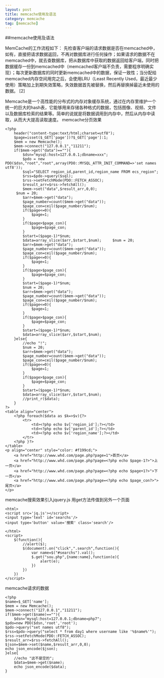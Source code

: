 ```yaml
---
layout: post
title: memcache使用及语法
category: memcache
tag: [memcache]
---
```


##memcache使用及语法

MemCache的工作流程如下：
先检查客户端的请求数据是否在memcached中，如有，直接把请求数据返回，不再对数据库进行任何操作；如果请求的数据不在memcached中，就去查数据库，把从数据库中获取的数据返回给客户端，同时把数据缓存一份到memcached中（memcached客户端不负责，需要程序明确实现）；每次更新数据库的同时更新memcached中的数据，保证一致性；当分配给memcached内存空间用完之后，会使用LRU（Least Recently Used，最近最少使用）策略加上到期失效策略，失效数据首先被替换，然后再替换掉最近未使用的数据。
[2]


Memcache是一个高性能的分布式的内存对象缓存系统，通过在内存里维护一个统一的巨大的hash表，它能够用来存储各种格式的数据，包括图像、视频、文件以及数据库检索的结果等。简单的说就是将数据调用到内存中，然后从内存中读取，从而大大提高读取速度。
memcache分页效果

    <?php
        header("content-type:text/html;charset=utf8");
        $page=isset($_GET['page'])?$_GET['page']:1;
        $mem = new Memcache();
        $mem->connect("127.0.0.1","11211");
        if($mem->get("data")==""){
            $dsn="mysql:host=127.0.0.1;dbname=xxx";
            $pdo = new PDO($dsn,"root","root",array(PDO::MYSQL_ATTR_INIT_COMMAND=>'set names utf8'));
            $sql="SELECT region_id,parent_id,region_name FROM ecs_region";
            $rss=$pdo->query($sql);
            $rss->setFetchMode(PDO::FETCH_ASSOC);
            $result_arr=$rss->fetchAll();
            $mem->set("data",$result_arr,0,0);
         $num = 20;
            $arr=$mem->get("data");
            $page_number=count($mem->get("data"));
            $page_con=ceil($page_number/$num);
            if($page<=0){
                $page=1;
            }
            if($page>$page_con){
                $page=$page_con;
            }
            $start=($page-1)*$num;
            $data=array_slice($arr,$start,$num);     $num = 20;
            $arr=$mem->get("data");
            $page_number=count($mem->get("data"));
            $page_con=ceil($page_number/$num);
            if($page<=0){
                $page=1;
            }
            if($page>$page_con){
                $page=$page_con;
            }
            $start=($page-1)*$num;
            $num = 20;
            $arr=$mem->get("data");
            $page_number=count($mem->get("data"));
            $page_con=ceil($page_number/$num);
            if($page<=0){
                $page=1;
            }
            if($page>$page_con){
                $page=$page_con;
            }
            $start=($page-1)*$num;
            $data=array_slice($arr,$start,$num);
        }else{
            //echo "!";
            $num = 20;
            $arr=$mem->get("data");
            $page_number=count($mem->get("data"));
            $page_con=ceil($page_number/$num);
            if($page<=0){
                $page=1;
            }
            if($page>$page_con){
                $page=$page_con;
            }
            $start=($page-1)*$num;
            $data=array_slice($arr,$start,$num);
            //print_r($data);
        }
    ?>
    <table align="center">
        <?php foreach($data as $k=>$v){?>
            <tr>
                <td><?php echo $v['region_id'];?></td>
                <td><?php echo $v['parent_id'];?></td>
                <td><?php echo $v['region_name'];?></td>
            </tr>
        <?php }?>
    </table>
    <p align="center" style="color: #f199cd;">
        <a href="http://www.whd.com/page.php?page=1">首页</a>
        <a href="http://www.whd.com/page.php?page=<?php echo $page-1?>">上一页</a>
        <a href="http://www.whd.com/page.php?page=<?php echo $page+1?>">下一页</a>
        <a href="http://www.whd.com/page.php?page=<?php echo $page_con?>">尾页</a>
    </p>




memcache搜索效果引入jquery.js 用get方法传值到另外一个页面


    <html>
    <script src='jq.js'></script>
    <input type='text' id='searchs'/>
    <input type='button' value='搜索' class='search'/>

    </html>
    <script>
        $(function(){
            //alert($);
            $(document).on("click",".search",function(){
                var name=$("#searchs").val();
                $.get("sou.php",{name:name},function(e){
                    alert(e);
                })
            })
        })
    </script>



memcache请求的数据

    <?php
    $name=$_GET['name'];
    $mem = new Memcache();
    $mem->connect("127.0.0.1","11211");
    if($mem->get($name)==""){
        $dsn="mysql:host=127.0.0.1;dbname=php7";
    $pdo=new PDO($dsn,'root','root');
    $pdo->query("set names utf8");
    $rss=$pdo->query("select * from day1 where username like '%$name%'");
    $rss->setFetchMode(PDO::FETCH_ASSOC);
    $result_arr=$rss->fetchAll();
    $json=$mem->set($name,$result_arr,0,0);
    echo json_encode($json);
    }else{
        //echo "这不是空的";
        $data=$mem->get($name);
        echo json_encode($data);
    }
